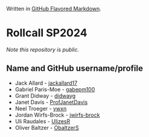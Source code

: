 Written in [GitHub Flavored Markdown](https://help.github.com/articles/github-flavored-markdown).

Rollcall SP2024
===============

_Note this repository is public._

Name and GitHub username/profile
--------------------------------
* Jack Allard - [jackallard17](https://github.com/jackallard17/)
* Gabriel Paris-Moe - [gabepm100](https://github.com/gabepm100)
* Grant Didway  - [didwayg](https://github.com/didwayg)
* Janet Davis - [ProfJanetDavis](https://github.com/ProfJanetDavis)
* Neel Troeger - [ywxn](https://github.com/ywxn)
* Jordan Wirfs-Brock - [jwirfs-brock](https://github.com/jwirfs-brock)
* Uli Raudales - [UlizesR](https://github.com/UlizesR)
* Oliver Baltzer - [ObaltzerS](https://github.com/ObaltzerS)